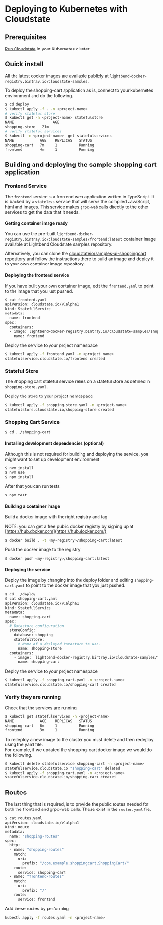 
# Deploying to Kubernetes with Cloudstate

## Prerequisites

[Run Cloudstate](https://github.com/cloudstateio/cloudstate#run-cloudstate) in your Kubernetes cluster.

## Quick install

All the latest docker images are available publicly at `lightbend-docker-registry.bintray.io/cloudstate-samples`.

To deploy the shopping-cart application as is, connect to your kubernetes environment and do the following.

```bash
$ cd deploy
$ kubectl apply -f . -n <project-name>
# verify stateful store
$ kubectl get -n <project-name> statefulstore
NAME                  AGE
shopping-store   21m
# verify stateful services
$ kubectl -n <project-name>  get statefulservices
NAME            AGE    REPLICAS   STATUS
shopping-cart   7m     1          Running
frontend        4m     1          Running
```

## Building and deploying the sample shopping cart application

### Frontend Service

The `frontend` service is a frontend web application written in TypeScript. It is backed by a `stateless` service that will serve the compiled JavaScript, html and images. This service makes `grpc-web` calls directly to the other services to get the data that it needs.

#### Getting container image ready

You can use the pre-built `lightbend-docker-registry.bintray.io/cloudstate-samples/frontend:latest` container image available at Lightbend Cloudstate samples repository.

Alternatively, you can clone the [cloudstateio/samples-ui-shoppingcart](https://github.com/cloudstateio/samples-ui-shoppingcart) repository and follow the instructions there to build an image and deploy it to your own container image repository.

#### Deploying the frontend service

If you have built your own container image, edit the `frontend.yaml` to point to the image that you just pushed.

```bash
$ cat frontend.yaml
apiVersion: cloudstate.io/v1alpha1
kind: StatefulService
metadata:
  name: frontend
spec:
  containers:
  - image: lightbend-docker-registry.bintray.io/cloudstate-samples/shopping-cart-js:latest # <-- Change this to your repo/image
    name: frontend
```

Deploy the service to your project namespace

```bash
$ kubectl apply -f frontend.yaml -n <project_name>
statefulservice.cloudstate.io/frontend created
```

### Stateful Store

The shopping cart stateful service relies on a stateful store as defined in `shopping-store.yaml`.

Deploy the store to your project namespace

```bash
$ kubectl apply -f shopping-store.yaml -n <project-name>
statefulstore.cloudstate.io/shopping-store created
```

### Shopping Cart Service

```bash
$ cd ../shopping-cart
```

#### Installing development dependencies (optional)

Although this is not required for building and deploying the service, you might want to set up development environment

```bash
$ nvm install
$ nvm use
$ npm install
```

After that you can run tests

```bash
$ npm test
```

#### Building a container image

Build a docker image with the right registry and tag

NOTE: you can get a free public docker registry by signing up at [https://hub.docker.com](https://hub.docker.com/)

```bash
$ docker build . -t <my-registry>/shopping-cart:latest
```

Push the docker image to the registry

```bash
$ docker push <my-registry>/shopping-cart:latest
```

#### Deploying the service

Deploy the image by changing into the deploy folder and editing `shopping-cart.yaml` to point to the docker image that you just pushed.

```bash
$ cd ../deploy
$ cat shopping-cart.yaml
apiVersion: cloudstate.io/v1alpha1
kind: StatefulService
metadata:
  name: shopping-cart
spec:
  # Datastore configuration
  storeConfig:
    database: shopping
    statefulStore:
      # Name of a deployed Datastore to use.
      name: shopping-store
  containers:
    - image:  lightbend-docker-registry.bintray.io/cloudstate-samples/frontend:latest # <-- Change this to your repo/image
      name: shopping-cart
```

Deploy the service to your project namespace

```bash
$ kubectl apply -f shopping-cart.yaml -n <project-name>
statefulservice.cloudstate.io/shopping-cart created
```

### Verify they are running

Check that the services are running

```bash
$ kubectl get statefulservices -n <project-name>
NAME            AGE    REPLICAS   STATUS
shopping-cart   6m     1          Running
frontend        3m     1          Running
```

To redeploy a new image to the cluster you must delete and then redeploy using the yaml file.  
For example, if we updated the shopping-cart docker image we would do the following.

```bash
$ kubectl delete statefulservice shopping-cart -n <project-name>
statefulservice.cloudstate.io "shopping-cart" deleted
$ kubectl apply -f shopping-cart.yaml -n <project-name>
statefulservice.cloudstate.io/shopping-cart created
```

## Routes

The last thing that is required, is to provide the public routes needed for both the frontend and grpc-web calls.  These exist in the `routes.yaml` file.

```bash
$ cat routes.yaml
apiVersion: cloudstate.io/v1alpha1
kind: Route
metadata:
  name: "shopping-routes"
spec:
  http:
  - name: "shopping-routes"
    match:
    - uri:
        prefix: "/com.example.shoppingcart.ShoppingCart/"
    route:
      service: shopping-cart
  - name: "frontend-routes"
    match:
    - uri:
        prefix: "/"
    route:
      service: frontend
```

Add these routes by performing

```bash
kubectl apply -f routes.yaml -n <project-name>
```
